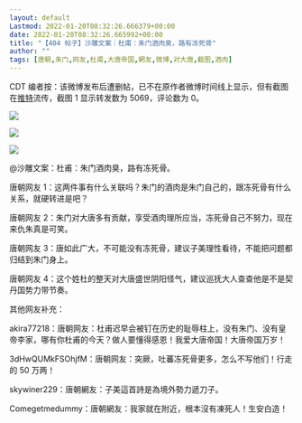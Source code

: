 ```yaml
---
layout: default
Lastmod: 2022-01-20T08:32:26.666379+00:00
date: 2022-01-20T08:32:26.665992+00:00
title: "【404 帖子】沙雕文案｜杜甫：朱门酒肉臭，路有冻死骨"
author: ""
tags: [唐朝,朱门,网友,杜甫,大唐帝国,網友,微博,对大唐,截图,酒肉]
---
```


CDT 编者按：该微博发布后遭删帖，已不在原作者微博时间线上显示，但有截图在[推特](https://twitter.com/PinkyAngry/status/1483350991500054528 "推特")流传，截图 1 显示转发数为 5069，评论数为 0。

![](https://images.weserv.nl/?url=https%3A//chinadigitaltimes.net/chinese/files/2022/01/image-1642614158442.png)

  

![](https://images.weserv.nl/?url=https%3A//chinadigitaltimes.net/chinese/files/2022/01/image-1642613760956-664x1024.png)

  

![](https://images.weserv.nl/?url=https%3A//chinadigitaltimes.net/chinese/files/2022/01/image-1642613916733.png)

@沙雕文案：杜甫：朱门酒肉臭，路有冻死骨。

唐朝网友 1：这两件事有什么关联吗？朱门的酒肉是朱门自己的，跟冻死骨有什么关系，就硬转进是吧？

唐朝网友 2：朱门对大唐多有贡献，享受酒肉理所应当，冻死骨自己不努力，现在来仇朱真是可笑。

唐朝网友 3：唐如此广大，不可能没有冻死骨，建议子美理性看待，不能把问题都归结到朱门身上。

唐朝网友 4：这个姓杜的整天对大唐盛世阴阳怪气，建议巡抚大人查查他是不是契丹国势力带节奏。

其他网友补充：

akira77218：唐朝网友：杜甫迟早会被钉在历史的耻辱柱上，没有朱门、没有皇帝李家，哪有你杜甫的今天？做人要懂得感恩！我爱大唐帝国！大唐帝国万岁！

3dHwQUMkFSOhjfM：唐朝网友：突厥，吐蕃冻死骨更多，怎么不写他们！行走的 50 万两！

skywiner229：唐朝網友：子美這首詩是為境外勢力遞刀子。

Comegetmedummy：唐朝網友：我家就在附近，根本沒有凍死人！生安白造！

